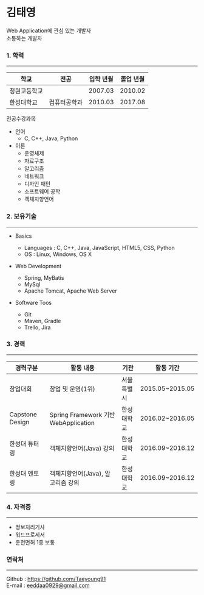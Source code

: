 # 김태영

Web Application에 관심 있는 개발자  
소통하는 개발자

### **1. 학력**
------------
|학교|전공|입학 년월|졸업 년월|
|---|---|---|---|
|청원고등학교| |2007.03|2010.02|
|한성대학교|컴퓨터공학과|2010.03|2017.08|

전공수강과목

  - 언어
    - C, C++, Java, Python
  - 이론
    - 운영체제
    - 자료구조
    - 알고리즘
    - 네트워크
    - 디자인 패턴
    - 소프트웨어 공학
    - 객체지향언어

### **2. 보유기술**
------------
  - Basics
    - Languages : C, C++, Java, JavaScript, HTML5, CSS, Python
    - OS : Linux, Windows, OS X

  - Web Development
    - Spring, MyBatis
    - MySql
    - Apache Tomcat, Apache Web Server

  - Software Toos
    - Git
    - Maven, Gradle
    - Trello, Jira  

### **3. 경력**
------------
|경력구분|활동 내용|기관|활동 기간|
|---|---|---|---|
|창업대회|창업 및 운영(1위)|서울특별시|2015.05~2015.05|
|Capstone Design|Spring Framework 기반 WebApplication|한성대학교|2016.02~2016.05|
|한성대 튜터링|객체지향언어(Java) 강의|한성대학교|2016.09~2016.12|
|한성대 멘토링|객체지향언어(Java), 알고리즘 강의|한성대학교|2016.09~2016.12|

 
### **4. 자격증**
------------
  - 정보처리기사
  - 워드프로세서
  - 운전면허 1종 보통





### **연락처**
--------------
Github : https://github.com/Taeyoung91  
E-mail : eeddaa0929@gmail.com

